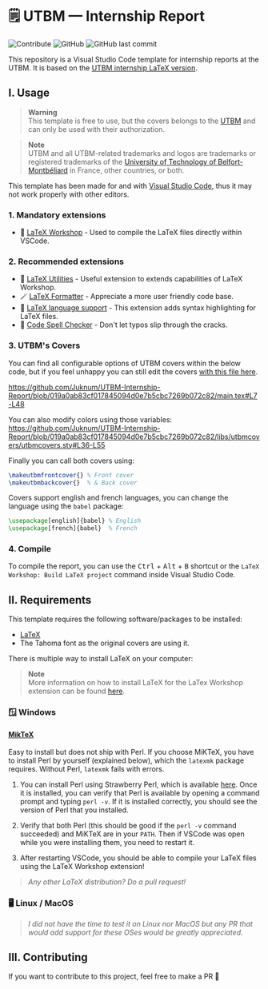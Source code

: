 # 🗒️ UTBM — Internship Report  

<!-- badges  -->
![Contribute](https://img.shields.io/badge/Contribute%20!-C9284D?style=for-the-badge)
![GitHub](https://img.shields.io/github/license/Juknum/UTBM-Internship-Report?style=for-the-badge)
![GitHub last commit](https://img.shields.io/github/last-commit/Juknum/UTBM-Internship-Report?style=for-the-badge)

This repository is a Visual Studio Code template for internship reports at the UTBM. It is based on the [UTBM internship LaTeX version](https://github.com/pinam45/utbm-latex-internship-report-covers).

## I. Usage

> **Warning**  
> This template is free to use, but the covers belongs to the [UTBM](https://www.utbm.fr/) and can only be used with their authorization.

> **Note**  
> UTBM and all UTBM-related trademarks and logos are trademarks or registered trademarks of the [University of Technology of Belfort-Montbéliard](https://www.utbm.fr/) in France, other countries, or both.

This template has been made for and with [Visual Studio Code](https://code.visualstudio.com/), thus it may not work properly with other editors.

### 1. Mandatory extensions

- 🚀 [LaTeX Workshop](https://marketplace.visualstudio.com/items?itemName=James-Yu.latex-workshop) - Used to compile the LaTeX files directly within VSCode.

### 2. Recommended extensions

- 🔸 [LaTeX Utilities](https://marketplace.visualstudio.com/items?itemName=tecosaur.latex-utilities) - Useful extension to extends capabilities of LaTeX Workshop.
- 🪄 [LaTeX Formatter](https://marketplace.visualstudio.com/items?itemName=nickfode.latex-formatter) - Appreciate a more user friendly code base.
- 🔦 [LaTeX language support](https://marketplace.visualstudio.com/items?itemName=torn4dom4n.latex-support) - This extension adds syntax highlighting for LaTeX files.
- 📗 [Code Spell Checker](https://marketplace.visualstudio.com/items?itemName=streetsidesoftware.code-spell-checker) - Don't let typos slip through the cracks.

### 3. UTBM's Covers

You can find all configurable options of UTBM covers within the below code, but if you feel unhappy you can still edit the covers [with this file here](https://github.com/Juknum/UTBM-Internship-Report/blob/main/libs/utbmcovers/utbmcovers.sty).  
<!-- Code block mention (GitHub markdown feature) -->
https://github.com/Juknum/UTBM-Internship-Report/blob/019a0ab83cf017845094d0e7b5cbc7269b072c82/main.tex#L7-L48

You can also modify colors using those variables:  
https://github.com/Juknum/UTBM-Internship-Report/blob/019a0ab83cf017845094d0e7b5cbc7269b072c82/libs/utbmcovers/utbmcovers.sty#L36-L55

Finally you can call both covers using:

```tex
\makeutbmfrontcover{} % Front cover
\makeutbmbackcover{}  % & Back cover
```

Covers support english and french languages, you can change the language using the `babel` package:

```tex
\usepackage[english]{babel} % English
\usepackage[french]{babel}  % French
```

### 4. Compile

To compile the report, you can use the <kbd>Ctrl</kbd> + <kbd>Alt</kbd> + <kbd>B</kbd> shortcut or the `LaTeX Workshop: Build LaTeX project` command inside Visual Studio Code.

## II. Requirements

This template requires the following software/packages to be installed:

- [LaTeX](https://www.latex-project.org/get/)
- The Tahoma font as the original covers are using it.

There is multiple way to install LaTeX on your computer:

> **Note**  
> More information on how to install LaTeX for the LaTex Workshop extension can be found [here](https://github.com/James-Yu/LaTeX-Workshop/wiki/Install).

### 🪟 Windows

#### [MikTeX](https://miktex.org/download)  

Easy to install but does not ship with Perl. If you choose MiKTeX, you have to install Perl by yourself (explained below), which the `latexmk` package requires. Without Perl, `latexmk` fails with errors.

1. You can install Perl using Strawberry Perl, which is available [here](http://strawberryperl.com/). Once it is installed, you can verify that Perl is available by opening a command prompt and typing `perl -v`. If it is installed correctly, you should see the version of Perl that you installed.

2. Verify that both Perl (this should be good if the `perl -v` command succeeded) and MiKTeX are in your `PATH`. Then if VSCode was open while you were installing them, you need to restart it.

3. After restarting VSCode, you should be able to compile your LaTeX files using the LaTeX Workshop extension!

> _Any other LaTeX distribution? Do a pull request!_

### 🖥️ Linux / MacOS

> _I did not have the time to test it on Linux nor MacOS but any PR that would add support for these OSes would be greatly appreciated._

## III. Contributing

If you want to contribute to this project, feel free to make a PR 🤍
